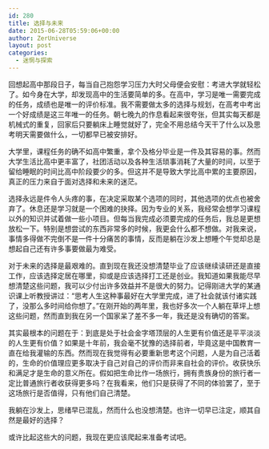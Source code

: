 ```yaml
---
id: 280
title: 选择与未来
date: 2015-06-28T05:59:06+00:00
author: ZerUniverse
layout: post
categories:
  - 迷惘与探索
---
```

回想起高中那段日子，每当自己抱怨学习压力大时父母便会安慰：考进大学就轻松了。如今身在大学，却发现高中的生活要简单的多。在高中，学习是唯一需要完成的任务，成绩也是唯一的评价标准。我不需要做太多的选择与规划，在高考中<!--more-->考出一个好成绩是这三年唯一的任务。朝七晚九的作息看起来很夸张，但其实每天都是机械式的重复，回家后只要躺床上睡觉就好了，完全不用总结今天干了什么以及思考明天需要做什么，一切都早已被安排好。

大学里，课程任务的确不如高中繁重，拿个及格分毕业是一件及其容易的事。然而大学生活比高中更丰富了，社团活动以及各种生活琐事消耗了大量的时间，以至于留给睡眠的时间比高中阶段要少的多。但这并不是导致大学比高中累的主要原因，真正的压力来自于面对选择和未来的迷茫。

选择永远是件令人头疼的事，在决定采取某个选项的同时，其他选项的优点也被舍弃了。休息还是学习就是一个困难的抉择。因为专业的关系，我经常会想学习课程以外的知识并试着做一些小项目。但每当我完成必须要完成的任务后，我总是更想放松一下。特别是想尝试的东西非常多的时候，我更会什么都不想做。对我来说，事情多得做不完倒不是一件十分痛苦的事情，反而是躺在沙发上想睡个午觉却总是想起自己还有许多事要做最为难受。

对于未来的选择是最艰难的。直到现在我还没想清楚毕业了应该继续读研还是直接工作，应该选择定居在哪里，抑或是应该选择打工还是创业。我知道如果我能尽早想清楚这些问题，我可以少付出许多效益并不是很大的努力。记得刚进大学的某通识课上听教授讲过：“思考人生这种事最好在大学里完成，进了社会就该付诸实践了，没那么多时间给你想了。”在刚开始的两年里，我也好多次一个人躺在草坪上想这些问题，然而直到我在另一个国家呆了差不多一年，我还是没有确切的答案。

其实最根本的问题在于：到底是处于社会金字塔顶层的人生更有价值还是平平淡淡的人生更有价值？如果是十年前，我会毫不犹豫的选择前者，毕竟这是中国教育一直在给我灌输的东西。然而现在我觉得有必要重新思考这个问题，人是为自己活着的，生命的价值理应更多取决于自己对自己的评价而非来自社会的评价。收获快乐和满足才是生命的意义所在。假如把生命比作一场旅行，拥有贵族身份的旅行者一定比普通旅行者收获得更多吗？在我看来，他们只是获得了不同的体验罢了，至于这场旅行是否值得，只有他们自己清楚。

我躺在沙发上，思绪早已混乱，然而什么也没想清楚。也许一切早已注定，顺其自然是最好的选择？

或许比起这些大的问题，我现在更应该爬起来准备考试吧。